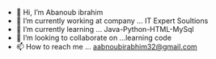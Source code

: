 - 👋 Hi, I’m Abanoub ibrahim
- 👀 I’m currently working  at company ... IT Expert Soultions
- 🌱 I’m currently learning ... Java-Python-HTML-MySql
- 💞️ I’m looking to collaborate on ...learning code
- 📫 How to reach me ... aabnoubirabhim32@gmail.com

<!---
ai222/ai222 is a ✨ special ✨ repository because its `README.md` (this file) appears on your GitHub profile.
You can click the Preview link to take a look at your changes.
--->
